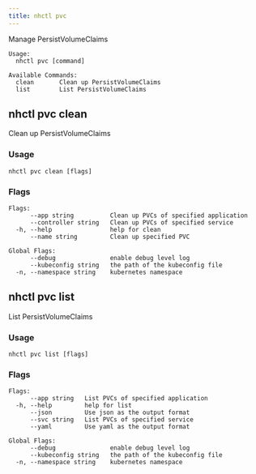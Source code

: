 ```yaml
---
title: nhctl pvc
---
```


Manage PersistVolumeClaims

```
Usage:
  nhctl pvc [command]

Available Commands:
  clean       Clean up PersistVolumeClaims
  list        List PersistVolumeClaims
```

## nhctl pvc clean

Clean up PersistVolumeClaims


### Usage

```
nhctl pvc clean [flags]
```

### Flags

```
Flags:
      --app string          Clean up PVCs of specified application
      --controller string   Clean up PVCs of specified service
  -h, --help                help for clean
      --name string         Clean up specified PVC

Global Flags:
      --debug               enable debug level log
      --kubeconfig string   the path of the kubeconfig file
  -n, --namespace string    kubernetes namespace
```

## nhctl pvc list

List PersistVolumeClaims

### Usage

```
nhctl pvc list [flags]
```

### Flags

```
Flags:
      --app string   List PVCs of specified application
  -h, --help         help for list
      --json         Use json as the output format
      --svc string   List PVCs of specified service
      --yaml         Use yaml as the output format

Global Flags:
      --debug               enable debug level log
      --kubeconfig string   the path of the kubeconfig file
  -n, --namespace string    kubernetes namespace
```
